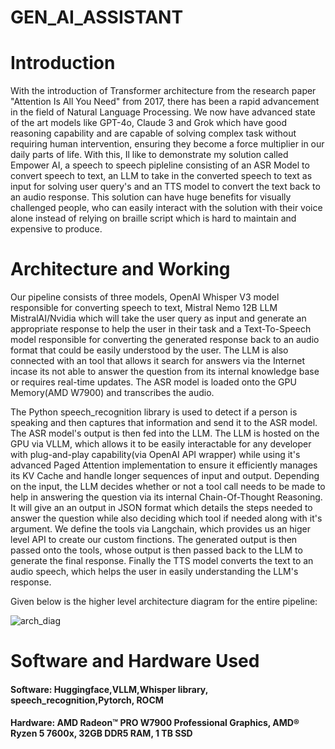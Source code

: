 # GEN_AI_ASSISTANT

# Introduction
With the introduction of Transformer architecture from the research paper "Attention Is All You Need" from 2017, there has been a rapid advancement in the field of Natural Language Processing. We now have advanced state of the art models like GPT-4o, Claude 3 and Grok which have good reasoning capability and are capable of solving complex task without requiring human intervention, ensuring they become a force multiplier in our daily parts of life. With this, Il like to demonstrate my solution called Empower AI, a speech to speech pipleline consisting of an ASR Model to convert speech to text, an LLM to take in the converted speech to text as input for solving user query's and an TTS model to convert the text back to an audio response. This solution can have huge benefits for visually challenged people, who can easily interact with the solution with their voice alone instead of relying on braille script which is hard to maintain and expensive to produce.

# Architecture and Working
Our pipeline consists of three models, OpenAI Whisper V3 model responsible for converting speech to text, Mistral Nemo 12B LLM MistralAI/Nvidia which will take the user query as input and generate an appropriate response to help the user in their task and a Text-To-Speech model responsible for converting the generated response back to an audio format that could be easily understood by the user. The LLM is also connected with an tool that allows it search for answers via the Internet incase its not able to answer the question from its internal knowledge base or requires real-time updates. The ASR model is loaded onto the GPU Memory(AMD W7900) and transcribes the audio.

The Python speech_recognition library is used to detect if a person is speaking and then captures that information and send it to the ASR model. The ASR model's output is then fed into the LLM. The LLM is hosted on the GPU via VLLM, which allows it to be easily interactable for any developer with plug-and-play capability(via OpenAI API wrapper) while using it's advanced Paged Attention implementation to ensure it efficiently manages its KV Cache and handle longer sequences of input and output. Depending on the input, the LLM decides whether or not a tool call needs to be made to help in answering the question via its internal Chain-Of-Thought Reasoning. It will give an an output in JSON format which details the steps needed to answer the question while also deciding which tool if needed along with it's argument. We define the tools via Langchain, which provides us an higer level API to create our custom finctions.  The generated output is then passed onto the tools, whose output is then passed back to the LLM to generate the final response. Finally the TTS model converts the text to an audio speech, which helps the user in easily understanding the LLM's response. 

Given below is the higher level architecture diagram for the entire pipeline:

![arch_diag](https://github.com/user-attachments/assets/73fc25c3-17a7-4e39-ac24-56c350e4947d)

# Software and Hardware Used

#### Software: Huggingface,VLLM,Whisper library, speech_recognition,Pytorch, ROCM
#### Hardware: AMD Radeon™ PRO W7900 Professional Graphics, AMD® Ryzen 5 7600x, 32GB DDR5 RAM, 1 TB SSD 
